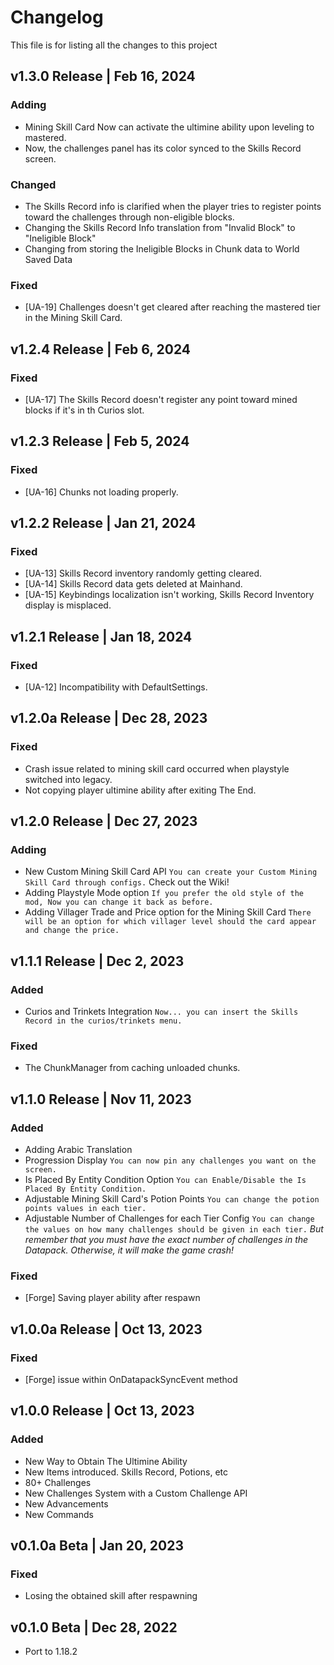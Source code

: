 # Changelog
This file is for listing all the changes to this project

## v1.3.0 Release | Feb 16, 2024
### Adding
- Mining Skill Card Now can activate the ultimine ability upon leveling to mastered.
- Now, the challenges panel has its color synced to the Skills Record screen.
### Changed
- The Skills Record info is clarified when the player tries to register points toward the challenges through non-eligible blocks.
- Changing the Skills Record Info translation from "Invalid Block" to "Ineligible Block"
- Changing from storing the Ineligible Blocks in Chunk data to World Saved Data
### Fixed
- [UA-19] Challenges doesn't get cleared after reaching the mastered tier in the Mining Skill Card.

## v1.2.4 Release | Feb 6, 2024
### Fixed
- [UA-17] The Skills Record doesn't register any point toward mined blocks if it's in th Curios slot.

## v1.2.3 Release | Feb 5, 2024
### Fixed
- [UA-16] Chunks not loading properly.

## v1.2.2 Release | Jan 21, 2024
### Fixed
- [UA-13] Skills Record inventory randomly getting cleared.
- [UA-14] Skills Record data gets deleted at Mainhand.
- [UA-15] Keybindings localization isn't working, Skills Record Inventory display is misplaced.

## v1.2.1 Release | Jan 18, 2024
### Fixed
- [UA-12] Incompatibility with DefaultSettings.

## v1.2.0a Release | Dec 28, 2023
### Fixed
- Crash issue related to mining skill card occurred when playstyle switched into legacy.
- Not copying player ultimine ability after exiting The End.

## v1.2.0 Release | Dec 27, 2023
### Adding
- New Custom Mining Skill Card API `You can create your Custom Mining Skill Card through configs.` Check out the Wiki!
- Adding Playstyle Mode option `If you prefer the old style of the mod, Now you can change it back as before.`
- Adding Villager Trade and Price option for the Mining Skill Card `There will be an option for which villager level should the card appear and change the price.`

## v1.1.1 Release | Dec 2, 2023
### Added
- Curios and Trinkets Integration `Now... you can insert the Skills Record in the curios/trinkets menu.`
### Fixed
- The ChunkManager from caching unloaded chunks.

## v1.1.0 Release | Nov 11, 2023
### Added
- Adding Arabic Translation
- Progression Display `You can now pin any challenges you want on the screen.`
- Is Placed By Entity Condition Option `You can Enable/Disable the Is Placed By Entity Condition.`
- Adjustable Mining Skill Card's Potion Points `You can change the potion points values in each tier.`
- Adjustable Number of Challenges for each Tier Config `You can change the values on how many challenges should be given in each tier.`
  *But remember that you must have the exact number of challenges in the Datapack. Otherwise, it will make the game crash!*
### Fixed
- [Forge] Saving player ability after respawn

## v1.0.0a Release | Oct 13, 2023
### Fixed
- [Forge] issue within OnDatapackSyncEvent method

## v1.0.0 Release | Oct 13, 2023
### Added
- New Way to Obtain The Ultimine Ability
- New Items introduced. Skills Record, Potions, etc
- 80+ Challenges
- New Challenges System with a Custom Challenge API
- New Advancements
- New Commands

## v0.1.0a Beta | Jan 20, 2023
### Fixed
- Losing the obtained skill after respawning

## v0.1.0 Beta | Dec 28, 2022
- Port to 1.18.2